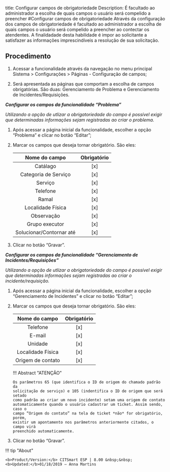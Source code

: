 title: Configurar campos de obrigatoriedade
Description: É facultado ao administrador a escolha de quais campos o usuário será compelido a preencher
#Configurar campos de obrigatoriedade
Através da configuração dos campos de obrigatoriedade é facultado ao administrador a escolha de quais campos o usuário será compelido a preencher ao contectar os atendentes. A finalidadade desta habilidade é impor ao solicitante a satisfazer as informações imprescindíveis a resolução de sua solicitação.  

Procedimento
------------

1.  Acessar a funcionalidade através da navegação no menu principal Sistema \>
    Configurações \> Páginas - Configuração de campos;

2.  Será apresentada as páginas que comportam a escolha de campos obrigatórias.
    São duas: Gerenciamento de Problema e Gerenciamento de
    Incidentes/Requisições.

***Configurar os campos da funcionalidade “Problema”***

*Utilizando a opção de utlizar a obrigatoriedade do campo é possível exigir que
determinadas informações sejam registradas ao criar o problema.*

1.  Após acessar a página inicial da funcionalidade, escolher a opção “Problema”
    e clicar no botão “Editar”;

2.  Marcar os campos que deseja tornar obrigatório. São eles:

    |     **Nome do campo**    | **Obrigatório** |
    |:------------------------:|:--------------:|
    |         Catálago         |       [x]                  |
    |   Categoria de Serviço   |        [x]                 |
    |          Serviço         |        [x]                 |
    |         Telefone         |           [x]              |
    |           Ramal          |         [x]                |
    |     Localidade Física    |       [x]                  |
    |        Observação        |            [x]             |
    |      Grupo executor      |         [x]                |
    | Solucionar/Contornar até |     [x]                    |

3.  Clicar no botão “Gravar”.

***Configurar os campos da funcionalidade “Gerenciamento de
Incidentes/Requisições”***

*Utilizando a opção de utlizar a obrigatoriedade do campo é possível exigir que
determinadas informações sejam registradas ao criar o incidente/requisição.*

1.  Após acessar a página inicial da funcionalidade, escolher a opção
    “Gerenciamento de Incidentes” e clicar no botão “Editar”;

2.  Marcar os campos que deseja tornar obrigatório. São eles:

    | **Nome do campo** | **Obrigatório** |
    |:-----------------:|:--------------:|
    |     Telefone      |        [x]                 |
    |       E-mail      |           [x]              |
    |      Unidade      |            [x]             |
    | Localidade Física |        [x]                 |
    | Origem de contato |      [x]                   |

    !!! Abstract "ATENÇÃO"

        Os parâmetros 65 (que identifica o ID de origem do chamado padrão da
        solicitação de serviço) e 105 (indentifica o ID de origem que será setado
        como padrão ao criar um novo incidente) setam uma origem de contato
        automaticamente quando o usuário cadastrar um ticket. Assim sendo, caso o
        campo “Origem do contato” na tela de ticket *não* for obrigatório, porém,
        existir um apontamento nos parâmetros anteriormente citados, o campo virá
        preenchido automaticamente.  
        
3.  Clicar no botão “Gravar”.

!!! tip "About"

    <b>Product/Version:</b> CITSmart ESP | 8.00 &nbsp;&nbsp;
    <b>Updated:</b>01/18/2019 – Anna Martins

